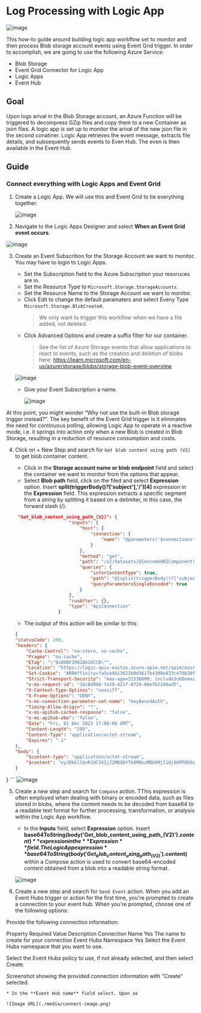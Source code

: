 # Log Processing with Logic App 

![image](https://github.com/dcucereavii-ms/log-processing-with-logicapp/assets/82041010/5c2cd40a-642f-44aa-9482-5dbeee84c1eb)

This how-to guide around building logic app workflow set to monitor and then process Blob storage account events using Event Grid trigger. In order to accomplish, we are going to use the following Azure Service:

* Blob Storage
* Event Grid Connector for Logic App
* Logic Apps
* Event Hub

## Goal
Upon logs arival in the Blob Storage account, an Azure Function will be triggered to decompress GZip files and copy them to a new Container as json files. A logic app is set up to monitor the arival of the new json file in the second conatiner. Logic App retrieves the event message, extracts file details, and subsequently sends events to Even Hub. The even is then available in the Event Hub.

## Guide

### Connect everything with Logic Apps and Event Grid

1. Create a Logic App. We will use this and Event Grid to tie everything together.
   
   ![image](https://github.com/dcucereavii-ms/log-processing-with-logicapp/assets/82041010/f2371e5c-47f8-4f50-8332-d2b6031b9f01)

2. Navigate to the Logic Apps Designer and select **When an Event Grid event occurs**.

 ![image](https://github.com/dcucereavii-ms/log-processing-with-logicapp/assets/82041010/aba29bf3-52b9-4fce-adad-c6ae1fc9f159)

3. Create an Event Subscrition for the Storage Account we want to monitor. You may have to login to Logic Apps.

    * Set the Subscription field to the Azure Subscription your resoruces are in.
    * Set the Resource Type to `Microsoft.Storage.StorageAccounts`.
    * Set the Resource Name to the Storage Account we want to monitor.
    * Click Edit to change the default paramaters and select Eveny Type `Microsoft.Storage.BlobCreated`.
        > We only want to trigger this workflow when we have a file added, not deleted.
    * Click Advanced Options and create a suffix filter for our container.
        > See the list of Azure Storage events that allow applications to react to events, such as the creation and deletion of blobs here: https://learn.microsoft.com/en-us/azure/storage/blobs/storage-blob-event-overview
  
   ![image](https://github.com/dcucereavii-ms/log-processing-with-logicapp/assets/82041010/a8d33a4b-5a40-479b-b69c-b8e3e09bf7bb)

    * Give your Event Subscription a name.
      
      ![image](https://github.com/dcucereavii-ms/log-processing-with-logicapp/assets/82041010/a323c3ce-036d-4f3d-b069-223a63f5fbc5)

At this point, you might wonder “Why not use the built-in Blob storage trigger instead?”. The key benefit of the Event Grid trigger is it eliminates the need for continuous polling, allowing Logic App to operate in a reactive mode, i.e. it springs into action only when a new Blob is created in Blob Storage, resulting in a reduction of resource consumption and costs.

4. Click on + New Step and search for `Get blob content using path (V2)` to get blob container content.
   
    * Click in the **Storage account name or blob endpoint** field and select the container we want to monitor from the options that appear.
    * Select **Blob path** field, click on the filed and select **Expression** option. Insert **split(triggerBody()?['subject'],'/')[4]** expression in the **Expression** field. This expression extracts a specific segment from a string by splitting it based on a delimiter, in this case, the forward slash (/).
    

    ```JSON
     "Get_blob_content_using_path_(V2)": {
                        "inputs": {
                            "host": {
                                "connection": {
                                    "name": "@parameters('$connections')['azureblob']['connectionId']"
                                }
                            },
                            "method": "get",
                            "path": "/v2/datasets/@{encodeURIComponent(encodeURIComponent('AccountNameFromSettings'))}/GetFileContentByPath",
                            "queries": {
                                "inferContentType": true,
                                "path": "@{split(triggerBody()?['subject'],'/')[4]}/@{split(triggerBody()?['subject'],'/')[6]}",
                                "queryParametersSingleEncoded": true
                            }
                        },
                        "runAfter": {},
                        "type": "ApiConnection"
                    }
    ```

    * The output of this action will be similar to this:

    ```JSON
   {
    "statusCode": 200,
    "headers": {
        "Cache-Control": "no-store, no-cache",
        "Pragma": "no-cache",
        "ETag": "\"0x8DBF29016616CCB\"",
        "Location": "https://logic-apis-eastus.azure-apim.net/apim/azureblob/df30d08cb735432db8adb9d7faa35b9a/v2/datasets/AccountNameFromSettings/GetFileContentByPath?inferContentType=True&path=logsjson%2ff7688ff2-11f9-49dc-af5d-c4de06a458d9.json&queryParametersSingleEncoded=True",
        "Set-Cookie": "ARRAffinity=fa5ce4b13622b0d3617b4398e823c470b20f49c8905d33671c1e72b454b4c01b;Path=/;HttpOnly;Secure;Domain=azureblob-eus.azconn-eus-002.p.azurewebsites.net,ARRAffinitySameSite=fa5ce4b13622b0d3617b4398e823c470b20f49c8905d33671c1e72b454b4c01b;Path=/;HttpOnly;SameSite=None;Secure;Domain=azureblob-eus.azconn-eus-002.p.azurewebsites.net",
        "Strict-Transport-Security": "max-age=31536000; includeSubDomains",
        "x-ms-request-id": "16c8d988-7e29-421f-8729-b0efb224dad5",
        "X-Content-Type-Options": "nosniff",
        "X-Frame-Options": "DENY",
        "x-ms-connection-parameter-set-name": "keyBasedAuth",
        "Timing-Allow-Origin": "*",
        "x-ms-apihub-cached-response": "false",
        "x-ms-apihub-obo": "false",
        "Date": "Fri, 01 Dec 2023 17:08:06 GMT",
        "Content-Length": "295",
        "Content-Type": "application/octet-stream",
        "Expires": "-1"
    },
    "body": {
        "$content-type": "application/octet-stream",
        "$content": "eyJDbGllbnRJUCI6IjI2MDQ6YTk0MDozMDE6MjI1OjA6MTQ6OiIsIkNsaWVudFJlcXVlc3RIb3N0IjoidGVzdHczLm1vbmVyaXMuY29tIiwiQ2xpZW50UmVxdWVzdE1ldGhvZCI6IkdFVCIsIkNsaWVudFJlcXVlc3RVUkkiOiIvIiwiRWRnZUVuZFRpbWVzdGFtcCI6IjIwMjMtMTEtMjRUMDA6NDI6MTBaIiwiRWRnZVJlc3BvbnNlQnl0ZXMiOjQ5NTAsIkVkZ2VSZXNwb25zZVN0YXR1cyI6NDAzLCJFZGdlU3RhcnRUaW1lc3RhbXAiOiIyMDIzLTExLTI0VDAwOjQyOjEwWiIsIlJheUlEIjoiODJhZDljNDU1ODg5MDQ5OCJ9Cg=="
    }
}
    ```
![image](https://github.com/dcucereavii-ms/log-processing-with-logicapp/assets/82041010/fb9077f7-502f-4b07-a54f-97f327c6d82d)


5. Create a new step and search for `Compose` action. TThis expression is often employed when dealing with binary or encoded data, such as files stored in blobs, where the content needs to be decoded from base64 to a readable text format for further processing, transformation, or analysis within the Logic App workflow.

    * In the **Inputs** field, select **Expression** option. Insert **base64ToString(body('Get_blob_content_using_path_(V2)').$content)** expression in the **Expression** field. The Logic App expression **base64ToString(body('Get_blob_content_using_path_(V2)').$content)** within a Compose action is used to convert base64-encoded content obtained from a blob into a readable string format.

    ![image](https://github.com/dcucereavii-ms/log-processing-with-logicapp/assets/82041010/bff99a35-340a-4505-a423-67ee3da98c2c)


6.  Create a new step and search for `Send Event` action. When you add an Event Hubs trigger or action for the first time, you're prompted to create a connection to your event hub. When you're prompted, choose one of the following options:

Provide the following connection information:

Property	Required	Value	Description
Connection Name	Yes	<connection-name>	The name to create for your connection
Event Hubs Namespace	Yes	<event-hubs-namespace>	Select the Event Hubs namespace that you want to use.

Select the Event Hubs policy to use, if not already selected, and then select Create.

Screenshot showing the provided connection information with "Create" selected.

    * In the **Event Hub name** field select. Upon se

    ![Image URL](./media/connect-image.png)
